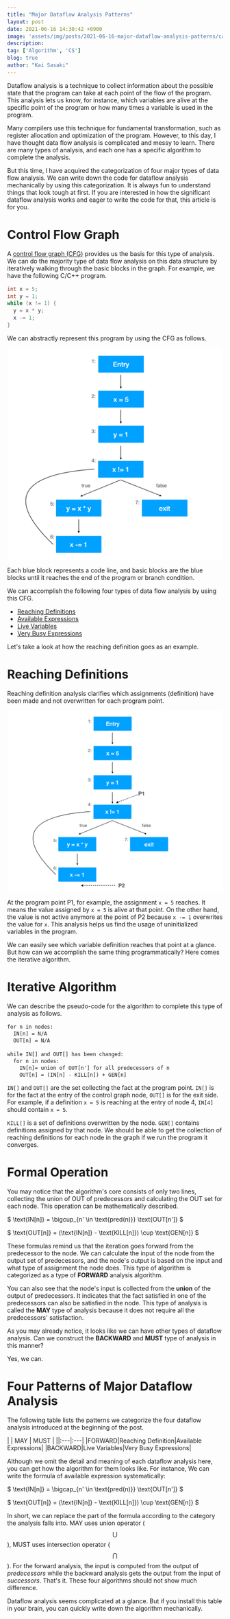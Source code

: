 ```yaml
---
title: "Major Dataflow Analysis Patterns"
layout: post
date: 2021-06-16 14:30:42 +0900
image: 'assets/img/posts/2021-06-16-major-dataflow-analysis-patterns/catch.jpg'
description:
tag: ['Algorithm', 'CS']
blog: true
author: "Kai Sasaki"
---
```


Dataflow analysis is a technique to collect information about the possible state that the program can take at each point of the flow of the program. This analysis lets us know, for instance, which variables are alive at the specific point of the program or how many times a variable is used in the program.

Many compilers use this technique for fundamental transformation, such as register allocation and optimization of the program. However, to this day, I have thought data flow analysis is complicated and messy to learn. There are many types of analysis, and each one has a specific algorithm to complete the analysis.

But this time, I have acquired the categorization of four major types of data flow analysis. We can write down the code for dataflow analysis mechanically by using this categorization. It is always fun to understand things that look tough at first. If you are interested in how the significant dataflow analysis works and eager to write the code for that, this article is for you.

# Control Flow Graph
A [control flow graph (CFG)](https://en.wikipedia.org/wiki/Control-flow_graph) provides us the basis for this type of analysis. We can do the majority type of data flow analysis on this data structure by iteratively walking through the basic blocks in the graph. For example, we have the following C/C++ program.

```c
int x = 5;
int y = 1;
while (x != 1) {
  y = x * y;
  x -= 1;
}
```

We can abstractly represent this program by using the CFG as follows.

![CFG](assets/img/posts/2021-06-16-major-dataflow-analysis-patterns/cfg.png)

Each blue block represents a code line, and basic blocks are the blue blocks until it reaches the end of the program or branch condition.

We can accomplish the following four types of data flow analysis by using this CFG.

* [Reaching Definitions](https://en.wikipedia.org/wiki/Reaching_definition)
* [Available Expressions](https://en.wikipedia.org/wiki/Available_expression)
* [Live Variables](https://en.wikipedia.org/wiki/Live_variable_analysis)
* [Very Busy Expressions](http://pages.cs.wisc.edu/~fischer/cs701.f08/lectures/Lecture18.4up.pdf)

Let's take a look at how the reaching definition goes as an example.

# Reaching Definitions

Reaching definition analysis clarifies which assignments (definition) have been made and not overwritten for each program point.

![Program Point](assets/img/posts/2021-06-16-major-dataflow-analysis-patterns/program_point.png)

At the program point P1, for example, the assignment `x = 5` reaches. It means the value assigned by `x = 5` is alive at that point. On the other hand, the value is not active anymore at the point of P2 because `x -= 1` overwrites the value for `x`. This analysis helps us find the usage of uninitialized variables in the program.

We can easily see which variable definition reaches that point at a glance. But how can we accomplish the same thing programmatically? Here comes the iterative algorithm.

# Iterative Algorithm

We can describe the pseudo-code for the algorithm to complete this type of analysis as follows.

```
for n in nodes:
  IN[n] = N/A
  OUT[n] = N/A

while IN[] and OUT[] has been changed:
  for n in nodes:
    IN[n]= union of OUT[n'] for all predecessors of n
    OUT[n] = (IN[n] - KILL[n]) + GEN[n]
```

`IN[]` and `OUT[]` are the set collecting the fact at the program point. `IN[]` is for the fact at the entry of the control graph node, `OUT[]` is for the exit side. For example, if a definition `x = 5` is reaching at the entry of node 4, `IN[4]` should contain `x = 5`.

`KILL[]` is a set of definitions overwritten by the node. `GEN[]` contains definitions assigned by that node. We should be able to get the collection of reaching definitions for each node in the graph if we run the program it converges.

# Formal Operation

You may notice that the algorithm's core consists of only two lines, collecting the union of OUT of predecessors and calculating the OUT set for each node. This operation can be mathematically described.

$
\text{IN[n]} = \bigcup_{n' \in \text{pred(n)}} \text{OUT[n']}
$

$
\text{OUT[n]} = (\text{IN[n]} - \text{KILL[n]}) \cup \text{GEN[n]}
$

These formulas remind us that the iteration goes forward from the predecessor to the node. We can calculate the input of the node from the output set of predecessors, and the node's output is based on the input and what type of assignment the node does. This type of algorithm is categorized as a type of **FORWARD** analysis algorithm.

You can also see that the node's input is collected from the **union** of the output of predecessors. It indicates that the fact satisfied in one of the predecessors can also be satisfied in the node. This type of analysis is called the **MAY** type of analysis because it does not require all the predecessors' satisfaction.

As you may already notice, it looks like we can have other types of dataflow analysis. Can we construct the **BACKWARD** and **MUST** type of analysis in this manner?

Yes, we can.

# Four Patterns of Major Dataflow Analysis

The following table lists the patterns we categorize the four dataflow analysis introduced at the beginning of the post.

| | MAY | MUST |
||:---|:---|
|FORWARD|Reaching Definition|Available Expressions|
|BACKWARD|Live Variables|Very Busy Expressions|

Although we omit the detail and meaning of each dataflow analysis here, you can get how the algorithm for them looks like. For instance, We can write the formula of available expression systematically:


$
\text{IN[n]} = \bigcap_{n' \in \text{pred(n)}} \text{OUT[n']}
$

$
\text{OUT[n]} = (\text{IN[n]} - \text{KILL[n]}) \cup \text{GEN[n]}
$

In short, we can replace the part of the formula according to the category the analysis falls into. MAY uses union operator ($$\bigcup$$), MUST uses intersection operator ($$\bigcap$$). For the forward analysis, the input is computed from the output of *predecessors* while the backward analysis gets the output from the input of *successors*. That's it. These four algorithms should not show much difference.

Dataflow analysis seems complicated at a glance. But if you install this table in your brain, you can quickly write down the algorithm mechanically.
